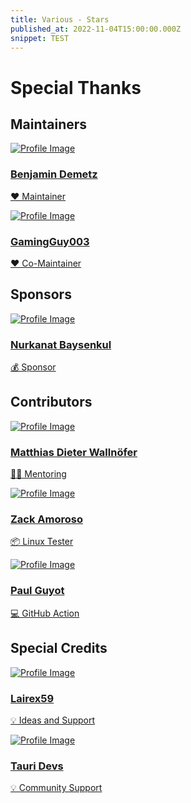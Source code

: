 ```yaml
---
title: Various - Stars
published_at: 2022-11-04T15:00:00.000Z
snippet: TEST
---
```


# Special Thanks

## Maintainers

<div class="contributor-card">
  <a href="https://github.com/Benji377" target="_blank">
    <img src="https://avatars.githubusercontent.com/u/50681275?v=4" alt="Profile Image">
    <div class="contributor-info">
      <h3>Benjamin Demetz</h3>
      <p>❤️ Maintainer</p>
    </div>
  </a>
</div>

<div class="contributor-card">
  <a href="https://github.com/GamingGuy003" target="_blank">
    <img src="https://avatars.githubusercontent.com/u/77393763?v=4?s=100" alt="Profile Image">
    <div class="contributor-info">
      <h3>GamingGuy003</h3>
      <p>❤️ Co-Maintainer</p>
    </div>
  </a>
</div>

## Sponsors

<div class="contributor-card">
  <a href="https://github.com/tuchaVshortah" target="_blank">
    <img src="https://avatars.githubusercontent.com/u/71591558?v=4" alt="Profile Image">
    <div class="contributor-info">
      <h3>Nurkanat Baysenkul </h3>
      <p>💰 Sponsor</p>
    </div>
  </a>
</div>

## Contributors

<div class="contributor-card">
  <a href="https://github.com/mwallnoefer" target="_blank">
    <img src="https://avatars.githubusercontent.com/u/7541399?v=4?s=100" alt="Profile Image">
    <div class="contributor-info">
      <h3>Matthias Dieter Wallnöfer</h3>
      <p>🧑‍🏫 Mentoring</p>
    </div>
  </a>
</div>

<div class="contributor-card">
  <a href="https://github.com/zja203" target="_blank">
    <img src="https://avatars.githubusercontent.com/u/38058764?v=4?s=100" alt="Profile Image">
    <div class="contributor-info">
      <h3>Zack Amoroso</h3>
      <p>📦 Linux Tester</p>
    </div>
  </a>
</div>

<div class="contributor-card">
  <a href="https://github.com/pguyot" target="_blank">
    <img src="https://avatars.githubusercontent.com/u/168407?v=4?s=100" alt="Profile Image">
    <div class="contributor-info">
      <h3>Paul Guyot</h3>
      <p>💻 GitHub Action</p>
    </div>
  </a>
</div>

## Special Credits

<div class="contributor-card">
  <a href="https://github.com/Lairex59" target="_blank">
    <img src="https://avatars.githubusercontent.com/u/74677245?v=4" alt="Profile Image">
    <div class="contributor-info">
      <h3>Lairex59</h3>
      <p>💡 Ideas and Support</p>
    </div>
  </a>
</div>

<div class="contributor-card">
  <a href="https://github.com/tauri-apps" target="_blank">
    <img src="https://avatars.githubusercontent.com/u/54536011?s=200&v=4" alt="Profile Image">
    <div class="contributor-info">
      <h3>Tauri Devs</h3>
      <p>💡 Community Support</p>
    </div>
  </a>
</div>

<!--
<div class="contributor-card">
<a href="USER_PROFILE_URL" target="_blank">
  <img src="PROFILE_IMAGE_URL" alt="Profile Image">
  <div class="contributor-info">
    <h3>Contributor Name</h3>
    <p>Short description about the contributor.</p>
  </div>
</a>
</div>
-->
